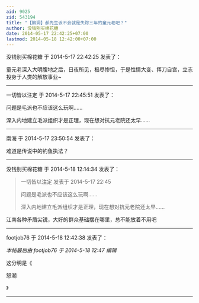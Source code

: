```yaml
---
aid: 9025
zid: 543194
title: "【脑洞】郝先生该不会就是失踪三年的童元老吧？"
author: 没钱别买棉花糖
date: 2014-05-17 22:42:25+07:00
lastmod: 2014-05-18 12:42:00+07:00
---
```


没钱别买棉花糖 于 2014-5-17 22:42:25 发表了：

童元老深入大明腹地之后，日夜所见，极尽惨怛，于是性情大变、挥刀自宫，立志投身于人类的解放事业~

---

一切皆以注定 于 2014-5-17 22:45:51 发表了：

问题是毛派也不应该这么玩啊……

深入内地建立毛派组织才是正理，现在想对抗元老院还太早……

---

南海 于 2014-5-17 23:50:54 发表了：

难道是传说中的钓鱼执法？

---

没钱别买棉花糖 于 2014-5-18 12:14:34 发表了：

> 一切皆以注定 发表于 2014-5-17 22:45
>
> 问题是毛派也不应该这么玩啊……
>
> 深入内地建立毛派组织才是正理，现在想对抗元老院还太早……

江南各种矛盾尖锐，大好的群众基础摆在哪里，总不能放着不用吧

---

footjob76 于 2014-5-18 12:42:38 发表了：

_本帖最后由 footjob76 于 2014-5-18 12:47 编辑_

这分明是《

怒潮

》

---
